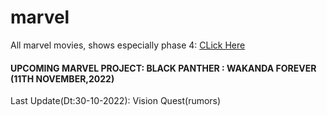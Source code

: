 # marvel

All marvel movies, shows especially phase 4: [CLick Here](https://github.com/gunjan1909/marvel/blob/main/MCU%20RESEARCH.md)

#### UPCOMING MARVEL PROJECT: BLACK PANTHER : WAKANDA FOREVER (11TH NOVEMBER,2022)

Last Update(Dt:30-10-2022): Vision Quest(rumors)
